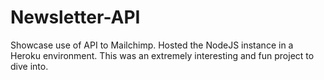 # Newsletter-API
Showcase use of API to Mailchimp. Hosted the NodeJS instance in a Heroku environment. This was an extremely interesting and fun project to dive into.
